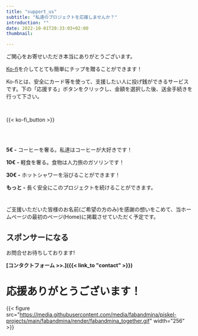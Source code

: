 ```yaml
---
title: "support_us"
subtitle: "私達のプロジェクトを応援しませんか？"
introduction: ""
date: 2022-10-01T20:33:03+02:00
thumbnail:

---
```

ご関心をお寄せいただき本当にありがとうございます。

[Ko-fi](https://ko-fi.com/about)を介してとても簡単にチップを贈ることができます！

Ko-fiとは、安全にカード等を使って、支援したい人に投げ銭ができるサービスです。下の「応援する」ボタンをクリックし、金額を選択した後、送金手続きを行って下さい。

<br>

{{< ko-fi_button >}} 

<br>
<br>

**5€ -** コーヒーを奢る。私達はコーヒーが大好きです！

**10€ -** 軽食を奢る。食物は人力旅のガソリンです！

**30€ -** ホットシャワーを浴びることができます！

**もっと -** 長く安全にこのプロジェクトを続けることができます。

#
ご支援いただいた皆様のお名前(ご希望の方のみ)を感謝の想いをこめて、当ホームページの最初のページ(Home)に掲載させていただく予定です。


## スポンサーになる
お問合せお待ちしております!

**[コンタクトフォーム >>.]({{< link_to "contact" >}})**

# 応援ありがとうございます！
{{< figure src="https://media.githubusercontent.com/media/fabandmina/piskel-projects/main/fabandmina/render/fabandmina_together.gif" width="256" >}}
